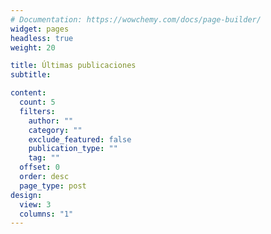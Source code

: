 ```yaml
---
# Documentation: https://wowchemy.com/docs/page-builder/
widget: pages
headless: true
weight: 20

title: Últimas publicaciones
subtitle:

content:
  count: 5
  filters:
    author: ""
    category: ""
    exclude_featured: false
    publication_type: ""
    tag: ""
  offset: 0
  order: desc
  page_type: post
design:
  view: 3
  columns: "1"
---
```

